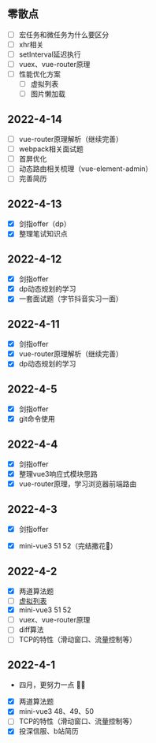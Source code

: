 ## 零散点

- [ ] 宏任务和微任务为什么要区分
- [ ] xhr相关
- [ ] setInterval延迟执行
- [ ] vuex、vue-router原理
- [ ] 性能优化方案
  - [ ] 虚拟列表
  - [ ] 图片懒加载

## 2022-4-14

- [ ] vue-router原理解析（继续完善）
- [ ] webpack相关面试题
- [ ] 首屏优化
- [ ] 动态路由相关梳理（vue-element-admin）
- [ ] 完善简历 

## 2022-4-13

- [x] 剑指offer（dp）
- [x] 整理笔试知识点

## 2022-4-12

- [x] 剑指offer
- [x] dp动态规划的学习
- [x] 一套面试题（字节抖音实习一面）

## 2022-4-11

- [x] 剑指offer
- [x] vue-router原理解析（继续完善）
- [x] dp动态规划的学习

## 2022-4-5

- [x] 剑指offer
- [x] git命令使用

## 2022-4-4

- [x] 剑指offer
- [x] 整理vue3响应式模块思路
- [x] vue-router原理，学习浏览器前端路由

## 2022-4-3

- [x] 剑指offer
- [x]  mini-vue3 51 52（完结撒花🎉）


## 2022-4-2

- [x] 两道算法题 
- [ ] [虚拟列表](https://juejin.cn/post/6966179727329460232)
- [x] mini-vue3 51 52
- [ ] vuex、vue-router原理
- [ ] diff算法
- [ ] TCP的特性（滑动窗口、流量控制等）

## 2022-4-1

- 四月，更努力一点 💪🏻
- [x] 两道算法题 
- [x] mini-vue3  48、49、50
- [ ] TCP的特性（滑动窗口、流量控制等）
- [x] 投深信服、b站简历
